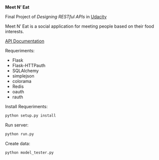 **Meet N’ Eat**

Final Project of *Designing RESTful APIs* in [Udacity](https://www.udacity.com/)

Meet N’ Eat is a social application for meeting people based on their food interests.

[API Documentation](https://github.com/CharlyJazz/my-meet-and-mean-app/blob/master/documentation.md)

Requeriments:

* Flask
* Flask-HTTPauth
* SQLAlchemy
* simplejson
* colorama
* Redis
* oauth
* rauth

Install Requeriments:

```python
python setup.py install

```

Run server:
```python
python run.py

```
Create data:
```python
python model_tester.py

```